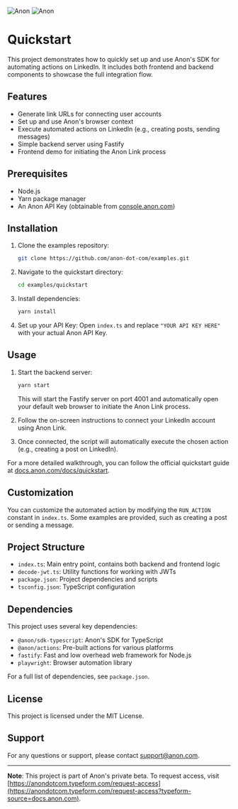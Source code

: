 ![Anon](https://pub-dae6836ea721478b89301a8e71d52a33.r2.dev/anon/dev-images/anon_logo-900%403x.png#gh-light-mode-only)
![Anon](https://pub-dae6836ea721478b89301a8e71d52a33.r2.dev/anon/dev-images/anon_logo-system_white%403x.png#gh-dark-mode-only)

# Quickstart

This project demonstrates how to quickly set up and use Anon's SDK for automating actions on LinkedIn. It includes both frontend and backend components to showcase the full integration flow.

## Features

- Generate link URLs for connecting user accounts
- Set up and use Anon's browser context
- Execute automated actions on LinkedIn (e.g., creating posts, sending messages)
- Simple backend server using Fastify
- Frontend demo for initiating the Anon Link process

## Prerequisites

- Node.js
- Yarn package manager
- An Anon API Key (obtainable from [console.anon.com](https://console.anon.com))

## Installation

1. Clone the examples repository:

   ```bash
   git clone https://github.com/anon-dot-com/examples.git
   ```

2. Navigate to the quickstart directory:

   ```bash
   cd examples/quickstart
   ```

3. Install dependencies:

   ```bash
   yarn install
   ```

4. Set up your API Key:
   Open `index.ts` and replace `"YOUR API KEY HERE"` with your actual Anon API Key.

## Usage

1. Start the backend server:

   ```bash
   yarn start
   ```

   This will start the Fastify server on port 4001 and automatically open your default web browser to initiate the Anon Link process.

2. Follow the on-screen instructions to connect your LinkedIn account using Anon Link.

3. Once connected, the script will automatically execute the chosen action (e.g., creating a post on LinkedIn).

For a more detailed walkthrough, you can follow the official quickstart guide at [docs.anon.com/docs/quickstart](https://docs.anon.com/docs/quickstart).

## Customization

You can customize the automated action by modifying the `RUN_ACTION` constant in `index.ts`. Some examples are provided, such as creating a post or sending a message.

## Project Structure

- `index.ts`: Main entry point, contains both backend and frontend logic
- `decode-jwt.ts`: Utility functions for working with JWTs
- `package.json`: Project dependencies and scripts
- `tsconfig.json`: TypeScript configuration

## Dependencies

This project uses several key dependencies:

- `@anon/sdk-typescript`: Anon's SDK for TypeScript
- `@anon/actions`: Pre-built actions for various platforms
- `fastify`: Fast and low overhead web framework for Node.js
- `playwright`: Browser automation library

For a full list of dependencies, see `package.json`.

## License

This project is licensed under the MIT License.

## Support

For any questions or support, please contact [support@anon.com](mailto:support@anon.com).

---

**Note**: This project is part of Anon's private beta. To request access, visit [https://anondotcom.typeform.com/request-access](https://anondotcom.typeform.com/request-access?typeform-source=docs.anon.com).